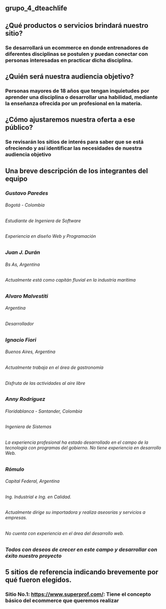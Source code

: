 ## grupo_4_dteachlife
## ¿Qué productos o servicios brindará nuestro sitio?
### Se desarrollará un ecommerce en donde entrenadores de diferentes disciplinas se postulen y puedan conectar con personas interesadas en practicar dicha disciplina.
## ¿Quién será nuestra audiencia objetivo?
### Personas mayores de 18 años que tengan inquietudes por aprender una disciplina o desarrollar una habilidad, mediante la enseñanza ofrecida por un profesional en la materia. 
## ¿Cómo ajustaremos nuestra oferta a ese público?
### Se revisarán los sitios de interés para saber que se está ofreciendo y así identificar las necesidades de nuestra audiencia objetivo
##	Una breve descripción de los integrantes del equipo
### *Gustavo Paredes*
###### Bogotá - Colombia
###### Estudiante de Ingeniera de Software
###### Experiencia en diseño Web y Programación
### *Juan J. Durán*
###### Bs As, Argentina
###### Actualmente está como capitán fluvial en la industría marítima
### *Alvaro Malvestiti*
###### Argentina
###### Desarrollador
### *Ignacio Fiori*
###### Buenos Aires, Argentina
###### Actualmente trabaja en el área de gastronomía
###### Disfruta de las actividades al aire libre
### *Anny Rodríguez*
###### Floridablanca - Santander, Colombia
###### Ingeniera de Sistemas
###### La experiencia profesional ha estado desarrollado en el campo de la tecnología con programas del gobierno.  No tiene experiencia en desarrollo Web.
### *Rómulo*
###### Capital Federal, Argentina
###### Ing. Industrial e Ing. en Calidad.
###### Actualmente dirige su importadora y realiza aseosrías y servicios a empresas.
###### No cuenta con experiencia en el área del desarrollo web. 
### *Todos con deseos de crecer en este campo y desarrollar con éxito nuestro proyecto*
## 5 sitios de referencia indicando brevemente por qué fueron elegidos.
### Sitio No.1: https://www.superprof.com/: Tiene el concepto básico del ecommerce que queremos realizar
